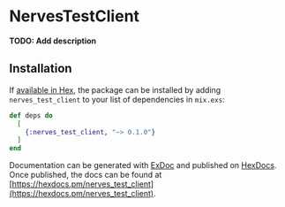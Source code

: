 # NervesTestClient

**TODO: Add description**

## Installation

If [available in Hex](https://hex.pm/docs/publish), the package can be installed
by adding `nerves_test_client` to your list of dependencies in `mix.exs`:

```elixir
def deps do
  [
    {:nerves_test_client, "~> 0.1.0"}
  ]
end
```

Documentation can be generated with [ExDoc](https://github.com/elixir-lang/ex_doc)
and published on [HexDocs](https://hexdocs.pm). Once published, the docs can
be found at [https://hexdocs.pm/nerves_test_client](https://hexdocs.pm/nerves_test_client).

